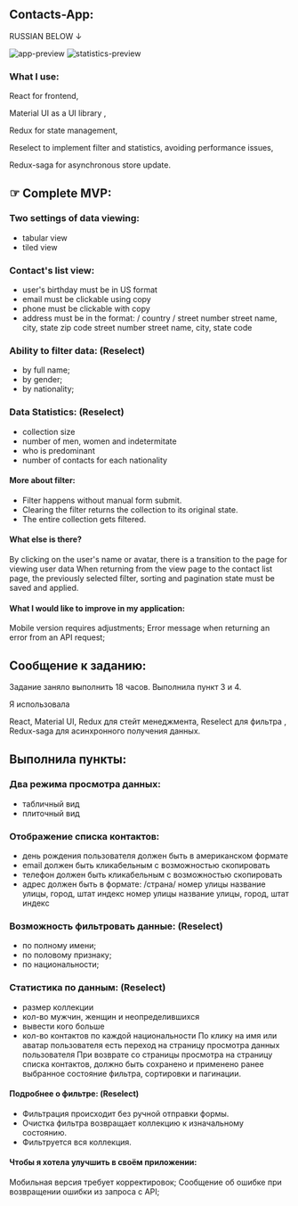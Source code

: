 ## Contacts-App:
RUSSIAN BELOW &#x2193;

<img src="https://user-images.githubusercontent.com/62475313/93792490-94d04500-fc03-11ea-8371-1ae9af5788ba.png" alt="app-preview"></img>
<img src="https://user-images.githubusercontent.com/62475313/93792489-9437ae80-fc03-11ea-8528-33665e0167b2.png" alt="statistics-preview"></img>

### What I use:
React for frontend,

Material UI as a UI library ,

Redux for state management,

Reselect to implement filter and statistics, avoiding performance issues,

Redux-saga for asynchronous store update.

## &#9758; Complete MVP:

### Two settings of data viewing:
* tabular view
* tiled view

### Contact's list view:
* user's birthday must be in US format
* email must be clickable using copy
* phone must be clickable with copy
* address must be in the format: / country / street number street name, city, state zip code
street number street name, city, state code

### Ability to filter data: (Reselect)
* by full name;
* by gender;
* by nationality;

### Data Statistics: (Reselect)
* collection size
* number of men, women and indetermitate
* who is predominant
* number of contacts for each nationality

#### More about filter: 
* Filter happens without manual form submit.
* Clearing the filter returns the collection to its original state.
* The entire collection gets filtered.

#### What else is there?
By clicking on the user's name or avatar, there is a transition to the page for viewing user data
When returning from the view page to the contact list page, the previously selected filter, sorting and pagination state must be saved and applied.

#### What I would like to improve in my application:
Mobile version requires adjustments;
Error message when returning an error from an API request;



## Сообщение к заданию:
Задание заняло выполнить 18 часов.
Выполнила пункт 3 и 4.

Я использовала 

React, 
Material UI, 
Redux для стейт менеджмента,
Reselect для фильтра ,
Redux-saga для асинхронного получения данных.

## Выполнила пункты:

### Два режима просмотра данных: 
* табличный вид 
* плиточный вид 

### Отображение списка контактов:
* день рождения пользователя должен быть в американском формате 
* email должен быть кликабельным с возможностью скопировать 
* телефон должен быть кликабельным с возможностью скопировать 
* адрес должен быть в формате:   /страна/ номер улицы название улицы, город, штат индекс 
номер улицы название улицы, город, штат индекс 

### Возможность фильтровать данные: (Reselect)
* по полному имени;
* по половому признаку;
* по национальности; 

### Статистика по данным:  (Reselect)
* размер коллекции 
* кол-во мужчин, женщин и неопределившихся 
* вывести кого больше
* кол-во контактов по каждой национальности 
По клику на имя или аватар пользователя есть переход на страницу просмотра данных пользователя 
При возврате со страницы просмотра на страницу списка контактов, должно быть сохранено и применено ранее выбранное состояние фильтра, сортировки и пагинации.

#### Подробнее о фильтре: (Reselect)
* Фильтрация происходит без ручной отправки формы.
* Очистка фильтра возвращает коллекцию к изначальному состоянию.
* Фильтруется вся коллекция.

#### Чтобы я хотела улучшить в своём приложении:
Мобильная версия требует корректировок;
Сообщение об ошибке при возвращении ошибки из запроса c API;

